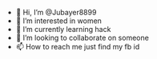 - 👋 Hi, I’m @Jubayer8899
- 👀 I’m interested in women 
- 🌱 I’m currently learning hack 
- 💞️ I’m looking to collaborate on someone 
- 📫 How to reach me just find my fb id 

<!---
Jubayer8899/Jubayer8899 is a ✨ special ✨ repository because its `README.md` (this file) appears on your GitHub profile.
You can click the Preview link to take a look at your changes.
--->
